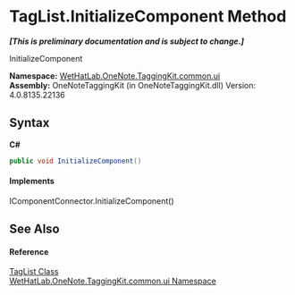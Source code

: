 # TagList.InitializeComponent Method 
 _**\[This is preliminary documentation and is subject to change.\]**_

InitializeComponent

**Namespace:**&nbsp;<a href="043a9407-ac38-b3ac-7348-a6090af495ad.md">WetHatLab.OneNote.TaggingKit.common.ui</a><br />**Assembly:**&nbsp;OneNoteTaggingKit (in OneNoteTaggingKit.dll) Version: 4.0.8135.22136

## Syntax

**C#**<br />
``` C#
public void InitializeComponent()
```


#### Implements
IComponentConnector.InitializeComponent()<br />

## See Also


#### Reference
<a href="33154b64-6d0a-fae4-e6a0-cc3db0ac070c.md">TagList Class</a><br /><a href="043a9407-ac38-b3ac-7348-a6090af495ad.md">WetHatLab.OneNote.TaggingKit.common.ui Namespace</a><br />